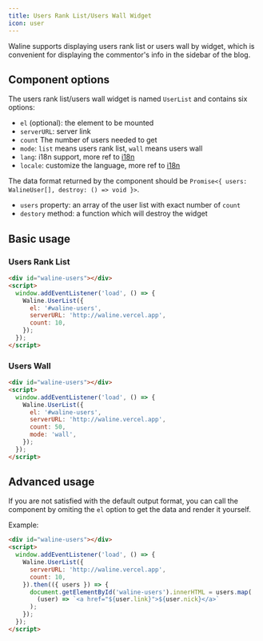 ```yaml
---
title: Users Rank List/Users Wall Widget
icon: user
---
```


Waline supports displaying users rank list or users wall by widget, which is convenient for displaying the commentor's info in the sidebar of the blog.

<!-- more -->

## Component options

The users rank list/users wall widget is named `UserList` and contains six options:

- `el` (optional): the element to be mounted
- `serverURL`: server link
- `count` The number of users needed to get
- `mode`: `list` means users rank list, `wall` means users wall
- `lang`: i18n support, more ref to [i18n](../../client/i18n.md)
- `locale`: customize the language, more ref to [i18n](../../client/i18n.md)

The data format returned by the component should be `Promise<{ users: WalineUser[], destroy: () => void }>`.

- `users` property: an array of the user list with exact number of `count`
- `destory` method: a function which will destroy the widget

## Basic usage

### Users Rank List

```html
<div id="waline-users"></div>
<script>
  window.addEventListener('load', () => {
    Waline.UserList({
      el: '#waline-users',
      serverURL: 'http://waline.vercel.app',
      count: 10,
    });
  });
</script>
```

### Users Wall

```html
<div id="waline-users"></div>
<script>
  window.addEventListener('load', () => {
    Waline.UserList({
      el: '#waline-users',
      serverURL: 'http://waline.vercel.app',
      count: 50,
      mode: 'wall',
    });
  });
</script>
```

## Advanced usage

If you are not satisfied with the default output format, you can call the component by omiting the `el` option to get the data and render it yourself.

Example:

```html
<div id="waline-users"></div>
<script>
  window.addEventListener('load', () => {
    Waline.UserList({
      serverURL: 'http://waline.vercel.app',
      count: 10,
    }).then(({ users }) => {
      document.getElementById('waline-users').innerHTML = users.map(
        (user) => `<a href="${user.link}">${user.nick}</a>`
      );
    });
  });
</script>
```
